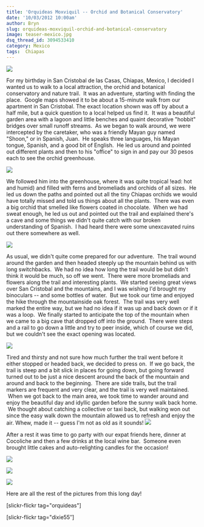 ```yaml
---
title: 'Orquideas Moxviquil -- Orchid and Botanical Conservatory'
date: '10/03/2012 10:00am'
author: Bryn
slug: orquideas-moxviquil-orchid-and-botanical-conservatory
image: teaser-mexico.jpg
dsq_thread_id: 3094533410
category: Mexico
tags:  Chiapas
---
```

![](http://farm9.staticflickr.com/8305/8000275036_1e013ff3b1_z.jpg)

For my birthday in San Cristobal de las Casas, Chiapas, Mexico, I decided I wanted us to walk to a local attraction, the orchid and botanical conservatory and nature trail.  It was an adventure, starting with finding the place.  Google maps showed it to be about a 15-minute walk from our apartment in San Cristobal. The exact location shown was off by about a half mile, but a quick question to a local helped us find it.  It was a beautiful garden area with a lagoon and little benches and quaint decorative "hobbit" bridges over small runoff streams.  As we began to walk around, we were intercepted by the caretaker, who was a friendly Mayan guy named "Shoon," or in Spanish, Juan.  He speaks three languages, his Mayan tongue, Spanish, and a good bit of English.  He led us around and pointed out different plants and then to his "office" to sign in and pay our 30 pesos each to see the orchid greenhouse.

![](http://farm9.static.flickr.com/8439/8000310053_6dee65b6de.jpg)

We followed him into the greenhouse, where it was quite tropical !ead: hot and humid) and filled with ferns and bromeliads and orchids of all sizes.  He led us down the paths and pointed out all the tiny Chiapas orchids we would have totally missed and told us things about all the plants.  There was even a big orchid that smelled like flowers coated in chocolate.  When we had sweat enough, he led us out and pointed out the trail and explained there's a cave and some things we didn't quite catch with our broken understanding of Spanish.  I had heard there were some unexcavated ruins out there somewhere as well.

![](http://farm9.staticflickr.com/8436/8000267061_7f91bcb0ea_n.jpg)

As usual, we didn't quite come prepared for our adventure.  The trail wound around the garden and then headed steeply up the mountain behind us with long switchbacks.  We had no idea how long the trail would be but didn't think it would be much, so off we went.  There were more bromeliads and flowers along the trail and interesting plants.  We started seeing great views over San Cristobal and the mountains, and I was wishing I'd brought my binoculars -- and some bottles of water.  But we took our time and enjoyed the hike through the mountainside oak forest.  The trail was very well marked the entire way, but we had no idea if it was up and back down or if it was a loop.  We finally started to anticipate the top of the mountain when we came to a big cave that dropped off into the ground.  There were steps and a rail to go down a little and try to peer inside, which of course we did, but we couldn't see the exact opening was located.

![](http://farm9.staticflickr.com/8307/8000283975_be50a3d389_n.jpg)

Tired and thirsty and not sure how much further the trail went before it either stopped or headed back, we decided to press on.  If we go back, the trail is steep and a bit slick in places for going down, but going forward turned out to be just a nice descent around the back of the mountain and around and back to the beginning.  There are side trails, but the trail markers are frequent and very clear, and the trail is very well maintained.  When we got back to the main area, we took time to wander around and enjoy the beautiful day and idyllic garden before the sunny walk back home.  We thought about catching a collective or taxi back, but walking won out since the easy walk down the mountain allowed us to refresh and enjoy the air. Whew, made it -- guess I'm not as old as it sounds!
![](http://farm9.staticflickr.com/8317/8000305552_b60327b224_n.jpg)

After a rest it was time to go party with our expat friends here, dinner at Cocoliche and then a few drinks at the local wine bar.  Someone even brought little cakes and auto-relighting candles for the occasion!

![](http://farm9.static.flickr.com/8042/8000433942_ac8e4f1cca.jpg)

![](http://farm9.staticflickr.com/8445/8000437042_e0b1c6f428_n.jpg)

![](https://farm9.staticflickr.com/8302/8000437501_ce541ecaa3_n.jpg)

Here are all the rest of the pictures from this long day!

[slickr-flickr tag="orquideas"]

[slickr-flickr tag="dixie55&#8243;]